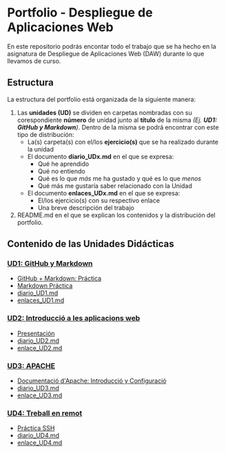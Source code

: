# **Portfolio - Despliegue de Aplicaciones Web**
En este repositorio podrás encontar todo el trabajo que se ha hecho en la asignatura de Despliegue de Aplicaciones Web (DAW) durante lo que llevamos de curso.

## Estructura 
La estructura del portfolio está organizada de la siguiente manera: 
1. Las **unidades (UD)** se dividen en carpetas nombradas con su corespondiente **número** de unidad junto al **título** de la misma _(Ej. **UD1: GitHub y Markdown**)_. Dentro de la misma se podrá encontrar con este tipo de distribución:
    - La(s) carpeta(s) con el/los **ejercicio(s)** que se ha realizado durante la unidad
    - El documento **diario_UDx.md** en el que se expresa:
        - Qué he aprendido
        - Qué no entiendo
        - Qué es lo que _más_ me ha gustado y qué es lo que _menos_
        - Qué más me gustaría saber relacionado con la Unidad
    - El documento **enlaces_UDx.md** en el que se expresa:
        - El/los ejercicio(s) con su respectivo enlace
        - Una breve descripción del trabajo
2. README.md en el que se explican los contenidos y la distribución del portfolio.  

## Contenido de las Unidades Didácticas
### [UD1: GitHub y Markdown](https://github.com/EnriqueGr13/Porfolio_DAW/tree/main/UD1%3A%20GitHub%20y%20Markdown)
- [GitHub + Markdown: Práctica](https://github.com/EnriqueGr13/Porfolio_DAW/tree/main/UD1%3A%20GitHub%20y%20Markdown/GitHub%20%2B%20Markdown%3A%20Pr%C3%A1ctica)
- [Markdown Práctica](https://github.com/EnriqueGr13/Porfolio_DAW/tree/main/UD1%3A%20GitHub%20y%20Markdown/Markdown%20Pr%C3%A1ctica)
- [diario_UD1.md](https://github.com/EnriqueGr13/Porfolio_DAW/blob/main/UD1%3A%20GitHub%20y%20Markdown/diario_UD1.md)
- [enlaces_UD1.md](https://github.com/EnriqueGr13/Porfolio_DAW/blob/main/UD1%3A%20GitHub%20y%20Markdown/enlaces_UD1.md)

### [UD2: Introducció a les aplicacions web](https://github.com/EnriqueGr13/Porfolio_DAW/tree/main/UD2%3A%20Introducci%C3%B3%20a%20les%20aplicacions%20web)
- [Presentación](https://github.com/EnriqueGr13/Porfolio_DAW/tree/main/UD2%3A%20Introducci%C3%B3%20a%20les%20aplicacions%20web/Presentaci%C3%B3n)
- [diario_UD2.md](https://github.com/EnriqueGr13/Porfolio_DAW/blob/main/UD2%3A%20Introducci%C3%B3%20a%20les%20aplicacions%20web/diario_UD2.md)
- [enlace_UD2.md](https://github.com/EnriqueGr13/Porfolio_DAW/blob/main/UD2%3A%20Introducci%C3%B3%20a%20les%20aplicacions%20web/enlace_UD2.md)

### [UD3: APACHE](https://github.com/EnriqueGr13/Porfolio_DAW/tree/main/UD3:%20APACHE)
- [Documentació d'Apache: Introducció y Configuració](https://github.com/EnriqueGr13/Porfolio_DAW/tree/main/UD3%3A%20APACHE/Documentaci%C3%B3%20d'Apache%3A%20Introducci%C3%B3%20y%20Configuraci%C3%B3)
- [diario_UD3.md](https://github.com/EnriqueGr13/Porfolio_DAW/blob/main/UD3%3A%20APACHE/diario_UD3.md)
- [enlace_UD3.md](https://github.com/EnriqueGr13/Porfolio_DAW/blob/main/UD3%3A%20APACHE/enlaces_UD3.md)

### [UD4: Treball en remot](https://github.com/EnriqueGr13/Porfolio_DAW/tree/main/UD4:%20Treball%20en%20remot)
- [Práctica SSH](https://github.com/EnriqueGr13/Porfolio_DAW/tree/main/UD4%3A%20Treball%20en%20remot/Pr%C3%A1ctica%20SSH)
- [diario_UD4.md](https://github.com/EnriqueGr13/Porfolio_DAW/blob/main/UD4%3A%20Treball%20en%20remot/diario_UD4.md)
- [enlace_UD4.md](https://github.com/EnriqueGr13/Porfolio_DAW/blob/main/UD4%3A%20Treball%20en%20remot/enlaces_UD4.md)
